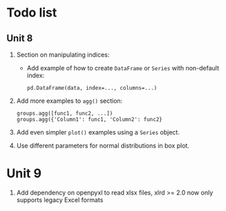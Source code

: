 # Todo list


## Unit 8

1.  Section on manipulating indices:
    
    -   Add example of how to create `DataFrame` or `Series`
        with non-default index:
        
            pd.DataFrame(data, index=..., columns=...)

2.  Add more examples to `agg()` section:

        groups.agg([func1, func2, ...])
        groups.agg({'Column1': func1, 'Column2': func2}

3.  Add even simpler `plot()` examples using a `Series` object.
4.  Use different parameters for normal distributions in box plot.

# Unit 9

1.  Add dependency on openpyxl to read xlsx files, xlrd >= 2.0 now
    only supports legacy Excel formats
